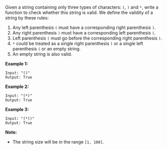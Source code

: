 Given a string containing only three types of characters: `(`, `)` and `*`, write a function to check whether this string is valid. We define the validity of a string by these rules:

1. Any left parenthesis `(` must have a corresponding right parenthesis `)`.
2. Any right parenthesis `)` must have a corresponding left parenthesis `(`.
3. Left parenthesis `(` must go before the corresponding right parenthesis `)`.
4. `*` could be treated as a single right parenthesis `)` or a single left parenthesis `(` or an empty string.
5. An empty string is also valid.

**Example 1:**

```
Input: "()"
Output: True
```

**Example 2:**

```
Input: "(*)"
Output: True
```


**Example 3:**

```
Input: "(*))"
Output: True
```

**Note:**
- The string size will be in the range `[1, 100]`.
